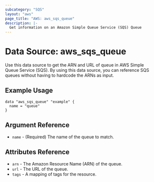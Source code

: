 ```yaml
---
subcategory: "SQS"
layout: "aws"
page_title: "AWS: aws_sqs_queue"
description: |-
  Get information on an Amazon Simple Queue Service (SQS) Queue
---
```


# Data Source: aws_sqs_queue

Use this data source to get the ARN and URL of queue in AWS Simple Queue Service (SQS).
By using this data source, you can reference SQS queues without having to hardcode
the ARNs as input.

## Example Usage

```hcl
data "aws_sqs_queue" "example" {
  name = "queue"
}
```

## Argument Reference

* `name` - (Required) The name of the queue to match.

## Attributes Reference

* `arn` - The Amazon Resource Name (ARN) of the queue.
* `url` - The URL of the queue.
* `tags` - A mapping of tags for the resource.

